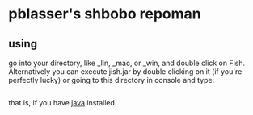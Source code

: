 # pblasser's shbobo repoman

## using
go into your directory, like _lin, _mac, or _win, and 
double click on Fish. Alternatively you can execute jish.jar
by double clicking on it (if you're perfectly lucky) or 
going to this directory in console and type:
```java -jar jish.jar
```
that is, if you have [java](https://www.java.com/en/download/) installed.
